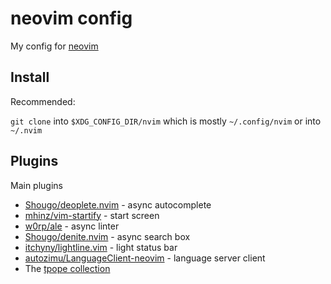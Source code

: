 # neovim config

My config for [neovim](https://neovim.io/)

## Install

Recommended:

`git clone` into `$XDG_CONFIG_DIR/nvim` which is mostly `~/.config/nvim` or into `~/.nvim`

## Plugins

Main plugins

* [Shougo/deoplete.nvim](https://github.com/Shougo/deoplete.nvim) - async autocomplete
* [mhinz/vim-startify](https://github.com/mhinz/vim-startify) - start screen
* [w0rp/ale](https://github.com/w0rp/ale) - async linter
* [Shougo/denite.nvim](https://github.com/Shougo/denite.nvim) - async search box
* [itchyny/lightline.vim](https://github.com/itchyny/lightline.vim) - light status bar
* [autozimu/LanguageClient-neovim](https://github.com/autozimu/LanguageClient-neovim) - language server client
* The [tpope collection](https://github.com/tpope)
